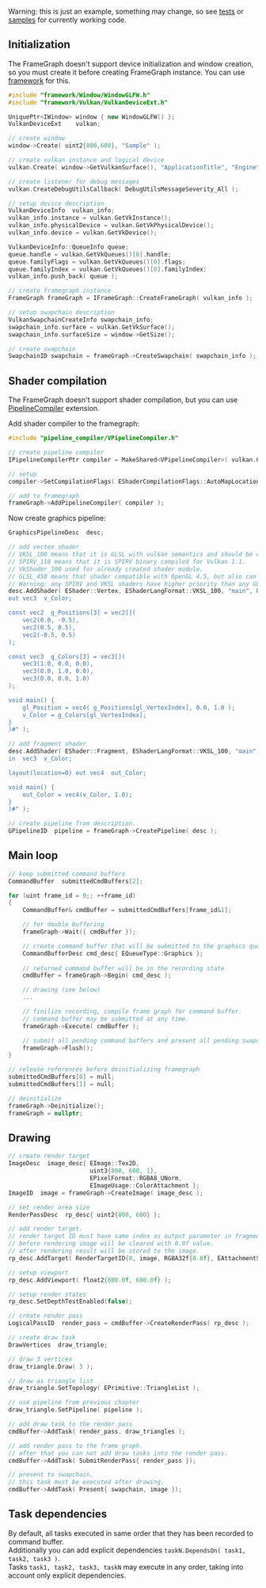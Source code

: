Warning: this is just an example, something may change, so see [tests](../tests/framegraph) or [samples](https://github.com/azhirnov/FrameGraph-Samples/tree/dev/samples) for currently working code.

## Initialization
The FrameGraph doesn't support device initialization and window creation, so you must create it before creating FrameGraph instance. You can use [framework](../extensions/framework) for this.

```cpp
#include "framework/Window/WindowGLFW.h"
#include "framework/Vulkan/VulkanDeviceExt.h"

UniquePtr<IWindow> window { new WindowGLFW() };
VulkanDeviceExt    vulkan;

// create window
window->Create( uint2{800,600}, "Sample" );

// create vulkan instance and logical device
vulkan.Create( window->GetVulkanSurface(), "ApplicationTitle", "Engine", VK_API_VERSION_1_1 );

// create listener for debug messages
vulkan.CreateDebugUtilsCallback( DebugUtilsMessageSeverity_All );

// setup device description
VulkanDeviceInfo  vulkan_info;
vulkan_info.instance = vulkan.GetVkInstance();
vulkan_info.physicalDevice = vulkan.GetVkPhysicalDevice();
vulkan_info.device = vulkan.GetVkDevice();

VulkanDeviceInfo::QueueInfo queue;
queue.handle = vulkan.GetVkQueues()[0].handle;
queue.familyFlags = vulkan.GetVkQueues()[0].flags;
queue.familyIndex = vulkan.GetVkQueues()[0].familyIndex;
vulkan_info.push_back( queue );

// create framegraph instance
FrameGraph frameGraph = IFrameGraph::CreateFrameGraph( vulkan_info );

// setup swapchain description
VulkanSwapchainCreateInfo swapchain_info;
swapchain_info.surface = vulkan.GetVkSurface();
swapchain_info.surfaceSize = window->GetSize();

// create swapchain
SwapchainID swapchain = frameGraph->CreateSwapchain( swapchain_info );
```

## Shader compilation
The FrameGraph doesn't support shader compilation, but you can use [PipelineCompiler](../extensions/pipeline_compiler) extension.

Add shader compiler to the framegraph:
```cpp
#include "pipeline_compiler/VPipelineCompiler.h"

// create pipeline compiler
IPipelineCompilerPtr compiler = MakeShared<VPipelineCompiler>( vulkan.GetVkPhysicalDevice(), vulkan.GetVkDevice() );

// setup
compiler->SetCompilationFlags( EShaderCompilationFlags::AutoMapLocations );

// add to framegraph
frameGraph->AddPipelineCompiler( compiler );
```

Now create graphics pipeline:
```cpp
GraphicsPipelineDesc  desc;

// add vertex shader
// VKSL_100 means that it is GLSL with vulkan semantics and should be compiled for Vulkan 1.0.
// SPIRV_110 means that it is SPIRV binary compiled for Vulkan 1.1.
// VkShader_100 used for already created shader module.
// GLSL_450 means that shader compatible with OpenGL 4.5, but also can be used in Vulkan.
// Warning: any SPIRV and VKSL shaders have higher priority than any GLSL shader if used Vulkan backend (currently it is only one backend).
desc.AddShader( EShader::Vertex, EShaderLangFormat::VKSL_100, "main", R"#(
out vec3  v_Color;

const vec2  g_Positions[3] = vec2[](
    vec2(0.0, -0.5),
    vec2(0.5, 0.5),
    vec2(-0.5, 0.5)
);

const vec3  g_Colors[3] = vec3[](
    vec3(1.0, 0.0, 0.0),
    vec3(0.0, 1.0, 0.0),
    vec3(0.0, 0.0, 1.0)
);

void main() {
    gl_Position = vec4( g_Positions[gl_VertexIndex], 0.0, 1.0 );
    v_Color = g_Colors[gl_VertexIndex];
}
)#" );

// add fragment shader
desc.AddShader( EShader::Fragment, EShaderLangFormat::VKSL_100, "main", R"#(
in  vec3  v_Color;

layout(location=0) out vec4  out_Color;

void main() {
    out_Color = vec4(v_Color, 1.0);
}
)#" );

// create pipeline from description.
GPipelineID  pipeline = frameGraph->CreatePipeline( desc );
```

## Main loop
```cpp
// keep submitted command buffers
CommandBuffer  submittedCmdBuffers[2];

for (uint frame_id = 0;; ++frame_id)
{
	CommandBuffer& cmdBuffer = submittedCmdBuffers[frame_id&1];

	// for double buffering
	frameGraph->Wait({ cmdBuffer });

	// create command buffer that will be submitted to the graphics queue
	CommandBufferDesc cmd_desc{ EQueueType::Graphics };
	
	// returned command buffer will be in the recording state
	cmdBuffer = frameGraph->Begin( cmd_desc );

	// drawing (see below)
	...

	// finilize recording, compile frame graph for command buffer.
	// command buffer may be submitted at any time.
	frameGraph->Execute( cmdBuffer );

	// submit all pending command buffers and present all pending swapchain images.
	frameGraph->Flush();
}

// release references before deinitializing framegraph
submittedCmdBuffers[0] = null;
submittedCmdBuffers[1] = null;

// deinitialize
frameGraph->Deinitialize();
frameGraph = nullptr;
```

## Drawing
```cpp
// create render target
ImageDesc  image_desc{ EImage::Tex2D,
                       uint3{800, 600, 1},
                       EPixelFormat::RGBA8_UNorm,
                       EImageUsage::ColorAttachment };
ImageID  image = frameGraph->CreateImage( image_desc );

// set render area size
RenderPassDesc  rp_desc{ uint2{800, 600} };

// add render target.
// render target ID must have same index as output parameter in fragment shader.
// before rendering image will be cleared with 0.0f value.
// after rendering result will be stored to the image.
rp_desc.AddTarget( RenderTargetID{0, image, RGBA32f{0.0f}, EAttachmentStoreOp::Store );

// setup viewport
rp_desc.AddViewport( float2{800.0f, 600.0f} );

// setup render states
rp_desc.SetDepthTestEnabled(false);

// create render pass
LogicalPassID  render_pass = cmdBuffer->CreateRenderPass( rp_desc );

// create draw task
DrawVertices  draw_triangle;

// draw 3 vertices
draw_triangle.Draw( 3 );

// draw as triangle list
draw_triangle.SetTopology( EPrimitive::TriangleList );

// use pipeline from previous chapter
draw_triangle.SetPipeline( pipeline );

// add draw task to the render pass
cmdBuffer->AddTask( render_pass, draw_triangles );

// add render pass to the frame graph.
// after that you can not add draw tasks into the render pass.
cmdBuffer->AddTask( SubmitRenderPass{ render_pass });

// present to swapchain.
// this task must be executed after drawing.
cmdBuffer->AddTask( Present{ swapchain, image });
```

## Task dependencies

By default, all tasks executed in same order that they has been recorded to command buffer.<br/>
Additionally you can add explicit dependencies `taskN.DependsOn( task1, task2, task3 )`.<br/>
Tasks `task1, task2, task3, taskN` may execute in any order, taking into account only explicit dependencies.<br/>

